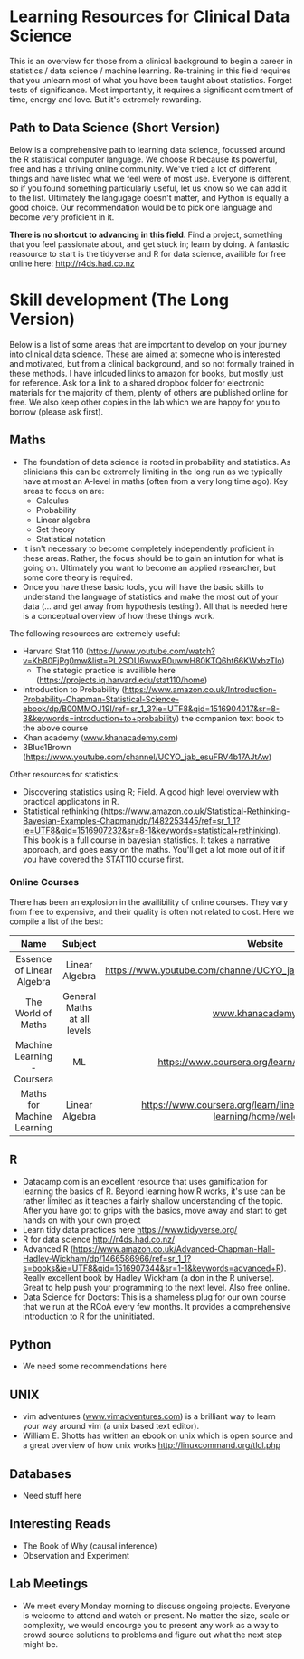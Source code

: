 # Learning Resources for Clinical Data Science
This is an overview for those from a clinical background to begin a career in statistics / data science / machine learning.
Re-training in this field requires that you unlearn most of what you have been taught about statistics. Forget tests of significance. Most importantly, it requires a significant comitment of time, energy and love. But it's extremely rewarding.

## Path to Data Science (Short Version)
Below is a comprehensive path to learning data science, focussed around the R statistical computer language. We choose R because its powerful, free and has a thriving online community. We've tried a lot of different things and have listed what we feel were of most use. Everyone is different, so if you found something particularly useful, let us know so we can add it to the list. Ultimately the langugage doesn't matter, and Python is equally a good choice. Our recommendation would be to pick one language and become very proficient in it.

**There is no shortcut to advancing in this field**. Find a project, something that you feel passionate about, and get stuck in; learn by doing. A fantastic reasource to start is the tidyverse and R for data science, availible for free online here: http://r4ds.had.co.nz

# Skill development (The Long Version)
Below is a list of some areas that are important to develop on your journey into clinical data science. These are aimed at someone who is interested and motivated, but from a clinical background, and so not formally trained in these methods. I have inlcuded links to amazon for books, but mostly just for reference. Ask for a link to a shared dropbox folder for electronic materials for the majority of them, plenty of others are published online for free. We also keep other copies in the lab which we are happy for you to borrow (please ask first).

## Maths
- The foundation of data science is rooted in probability and statistics. As clinicians this can be extremely limiting in the long run as we typically have at most an A-level in maths (often from a very long time ago). Key areas to focus on are:
  - Calculus
  - Probability
  - Linear algebra
  - Set theory
  - Statistical notation
- It isn't necessary to become completely independently proficient in these areas. Rather, the focus should be to gain an intution for what is going on. Ultimately you want to become an applied researcher, but some core theory is required.
- Once you have these basic tools, you will have the basic skills to understand the language of statistics and make the most out of your data (... and get away from hypothesis testing!). All that is needed here is a conceptual overview of how these things work.

The following resources are extremely useful:
- Harvard Stat 110 (https://www.youtube.com/watch?v=KbB0FjPg0mw&list=PL2SOU6wwxB0uwwH80KTQ6ht66KWxbzTIo)
  - The stategic practice is availible here (https://projects.iq.harvard.edu/stat110/home)
- Introduction to Probability (https://www.amazon.co.uk/Introduction-Probability-Chapman-Statistical-Science-ebook/dp/B00MMOJ19I/ref=sr_1_3?ie=UTF8&qid=1516904017&sr=8-3&keywords=introduction+to+probability) the companion text book to the above course
- Khan academy (www.khanacademy.com)
- 3Blue1Brown (https://www.youtube.com/channel/UCYO_jab_esuFRV4b17AJtAw)

Other resources for statistics:
- Discovering statistics using R; Field. A good high level overview with practical applicatons in R.
- Statistical rethinking (https://www.amazon.co.uk/Statistical-Rethinking-Bayesian-Examples-Chapman/dp/1482253445/ref=sr_1_1?ie=UTF8&qid=1516907232&sr=8-1&keywords=statistical+rethinking). This book is a full course in bayesian statistics. It takes a narrative approach, and goes easy on the maths. You'll get a lot more out of it if you have covered the STAT110 course first.

### Online Courses
There has been an explosion in the availibility of online courses. They vary from free to expensive, and their quality is often not related to cost. Here we compile a list of the best:

|             Name            |           Subject           |                                   Website                                   | Cost | Rating      |
|:---------------------------:|:---------------------------:|:---------------------------------------------------------------------------:|:----:|-------------|
|   Essence of Linear Algebra |              Linear Algebra |          https://www.youtube.com/channel/UCYO_jab_esuFRV4b17AJtAw/playlists | Free | 5/5         |
| The World of Maths          | General Maths at all levels | www.khanacademy.com                                                         | Free | 5/5         |
| Machine Learning - Coursera | ML                          | https://www.coursera.org/learn/machine-learning                             | £58  | Recommended |
| Maths for Machine Learning  | Linear Algebra              | https://www.coursera.org/learn/linear-algebra-machine-learning/home/welcome | £48  | 4/5         |


## R
- Datacamp.com is an excellent resource that uses gamification for learning the basics of R. Beyond learning how R works, it's use can be rather limited as it teaches a fairly shallow understanding of the topic. After you have got to grips with the basics, move away and start to get hands on with your own project
- Learn tidy data practices here https://www.tidyverse.org/
- R for data science http://r4ds.had.co.nz/
- Advanced R (https://www.amazon.co.uk/Advanced-Chapman-Hall-Hadley-Wickham/dp/1466586966/ref=sr_1_1?s=books&ie=UTF8&qid=1516907344&sr=1-1&keywords=advanced+R). Really excellent book by Hadley Wickham (a don in the R universe). Great to help push your programming to the next level. Also free online.
- Data Science for Doctors: This is a shameless plug for our own course that we run at the RCoA every few months. It provides a comprehensive introduction to R for the uninitiated.

## Python
- We need some recommendations here

## UNIX
- vim adventures (www.vimadventures.com) is a brilliant way to learn your way around vim (a unix based text editor).
- William E. Shotts has written an ebook on unix which is open source and a great overview of how unix works http://linuxcommand.org/tlcl.php

## Databases
- Need stuff here

## Interesting Reads
- The Book of Why (causal inference)
- Observation and Experiment

## Lab Meetings
- We meet every Monday morning to discuss ongoing projects. Everyone is welcome to attend and watch or present. No matter the size, scale or complexity, we would encourge you to present any work as a way to crowd source solutions to problems and figure out what the next step might be.
